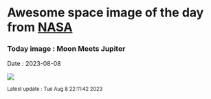 
# Awesome space image of the day from [NASA](https://api.nasa.gov/)

### Today image : Moon Meets Jupiter
Date : 2023-08-08

![](https://apod.nasa.gov/apod/image/2308/MoonsJupiter_Coy_960.jpg)

<small>Latest update : Tue Aug  8 22:11:42 2023</small>
        